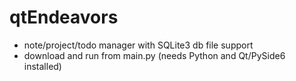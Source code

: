 # qtEndeavors
- note/project/todo manager with SQLite3 db file support
- download and run from main.py (needs Python and Qt/PySide6 installed)

